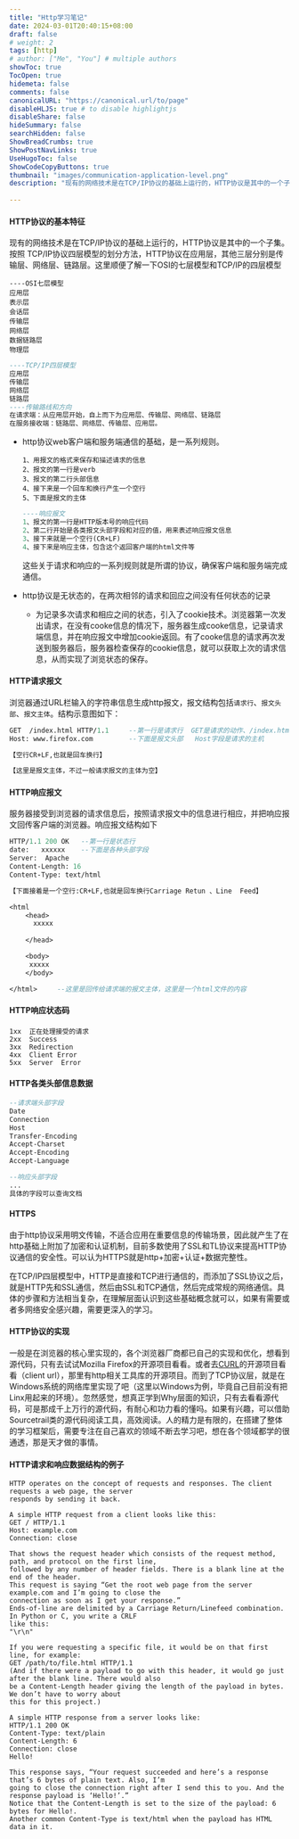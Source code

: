 ```yaml
---
title: "Http学习笔记"
date: 2024-03-01T20:40:15+08:00
draft: false
# weight: 2
tags: [http]
# author: ["Me", "You"] # multiple authors
showToc: true
TocOpen: true
hidemeta: false
comments: false
canonicalURL: "https://canonical.url/to/page"
disableHLJS: true # to disable highlightjs
disableShare: false
hideSummary: false
searchHidden: false
ShowBreadCrumbs: true
ShowPostNavLinks: true
UseHugoToc: false
ShowCodeCopyButtons: true
thumbnail: "images/communication-application-level.png" 
description: "现有的网络技术是在TCP/IP协议的基础上运行的，HTTP协议是其中的一个子集。按照 TCP/IP协议四层模型的划分方法，HTTP协议在应用层，其他三层分别是传输层、网络层、链路层"
   
---
```


#### HTTP协议的基本特征

现有的网络技术是在TCP/IP协议的基础上运行的，HTTP协议是其中的一个子集。按照 TCP/IP协议四层模型的划分方法，HTTP协议在应用层，其他三层分别是传输层、网络层、链路层。这里顺便了解一下OSI的七层模型和TCP/IP的四层模型

```apl
----OSI七层模型
应用层
表示层
会话层
传输层
网络层
数据链路层
物理层
```

```ASN.1
----TCP/IP四层模型
应用层
传输层
网络层
链路层
----传输路线和方向
在请求端：从应用层开始，自上而下为应用层、传输层、网络层、链路层
在服务接收端：链路层、网络层、传输层、应用层。
```

* http协议web客户端和服务端通信的基础，是一系列规则。

  ```apl
  1、用报文的格式来保存和描述请求的信息
  2、报文的第一行是verb 
  3、报文的第二行头部信息
  4、接下来是一个回车和换行产生一个空行
  5、下面是报文的主体
  ```

  ```ASN.1
  ----响应报文
  1、报文的第一行是HTTP版本号的响应代码
  2、第二行开始是各类报文头部字段和对应的值，用来表述响应报文信息
  3、接下来就是一个空行(CR+LF)
  4、接下来是响应主体，包含这个返回客户端的html文件等
  ```

  这些关于请求和响应的一系列规则就是所谓的协议，确保客户端和服务端完成通信。

* http协议是无状态的，在两次相邻的请求和回应之间没有任何状态的记录
  * 为记录多次请求和相应之间的状态，引入了cookie技术。浏览器第一次发出请求，在没有cooke信息的情况下，服务器生成cooke信息，记录请求端信息，并在响应报文中增加cookie返回。有了cooke信息的请求再次发送到服务器后，服务器检查保存的cookie信息，就可以获取上次的请求信息，从而实现了浏览状态的保存。

#### HTTP请求报文

浏览器通过URL栏输入的字符串信息生成http报文，报文结构包括`请求行`、`报文头部`、`报文主体`。结构示意图如下：

```ASN.1
GET  /index.html HTTP/1.1     --第一行是请求行  GET是请求的动作、/index.html是请求的资源  http/1.1是http版本号
Host: www.firefox.com         --下面是报文头部   Host字段是请求的主机

【空行CR+LF,也就是回车换行】

【这里是报文主体，不过一般请求报文的主体为空】

```

#### HTTP响应报文

服务器接受到浏览器的请求信息后，按照请求报文中的信息进行相应，并把响应报文回传客户端的浏览器。响应报文结构如下

```ASN.1
HTTP/1.1 200 OK   --第一行是状态行
date:   xxxxxx    --下面是各种头部字段
Server:  Apache
Content-Length: 16
Content-Type: text/html

【下面接着是一个空行:CR+LF,也就是回车换行Carriage Retun 、Line  Feed】

<html     
    <head>
      xxxxx
      
    </head>

    <body>
     xxxxx
    </body>

</html>     --这里是回传给请求端的报文主体，这里是一个html文件的内容

```

#### HTTP响应状态码

```
1xx  正在处理接受的请求
2xx  Success
3xx  Redirection
4xx  Client Error
5xx  Server  Error
```

#### HTTP各类头部信息数据

```ASN.1
--请求端头部字段
Date
Connection
Host
Transfer-Encoding
Accept-Charset
Accept-Encoding
Accept-Language

--响应头部字段
...
具体的字段可以查询文档
```



#### HTTPS

​    由于http协议采用明文传输，不适合应用在重要信息的传输场景，因此就产生了在http基础上附加了加密和认证机制，目前多数使用了SSL和TL协议来提高HTTP协议通信的安全性。可以认为HTTPS就是http+加密+认证+数据完整性。

​    在TCP/IP四层模型中，HTTP是直接和TCP进行通信的，而添加了SSL协议之后，就是HTTP先和SSL通信，然后由SSL和TCP通信，然后完成常规的网络通信。具体的步骤和方法相当复杂，在理解层面认识到这些基础概念就可以，如果有需要或者多网络安全感兴趣，需要更深入的学习。

#### HTTP协议的实现

一般是在浏览器的核心里实现的，各个浏览器厂商都已自己的实现和优化，想看到源代码，只有去试试Mozilla Firefox的开源项目看看。或者去[CURL](https://curl.se/download.html)的开源项目看看（client url），那里有http相关工具库的开源项目。而到了TCP协议层，就是在Windows系统的网络库里实现了吧（这里以Windows为例，毕竟自己目前没有把Linx用起来的环境）。忽然感觉，想真正学到Why层面的知识，只有去看看源代码，可是那成千上万行的源代码，有耐心和功力看的懂吗。如果有兴趣，可以借助Sourcetrail类的源代码阅读工具，高效阅读。人的精力是有限的，在搭建了整体的学习框架后，需要专注在自己喜欢的领域不断去学习吧，想在各个领域都学的很通透，那是天才做的事情。

#### HTTP请求和响应数据结构的例子

```
HTTP operates on the concept of requests and responses. The client requests a web page, the server
responds by sending it back.

A simple HTTP request from a client looks like this:
GET / HTTP/1.1
Host: example.com
Connection: close

That shows the request header which consists of the request method, path, and protocol on the first line,
followed by any number of header fields. There is a blank line at the end of the header.
This request is saying “Get the root web page from the server example.com and I’m going to close the
connection as soon as I get your response.”
Ends-of-line are delimited by a Carriage Return/Linefeed combination. In Python or C, you write a CRLF
like this:
"\r\n"

If you were requesting a specific file, it would be on that first line, for example:
GET /path/to/file.html HTTP/1.1
(And if there were a payload to go with this header, it would go just after the blank line. There would also
be a Content-Length header giving the length of the payload in bytes. We don’t have to worry about
this for this project.)

A simple HTTP response from a server looks like:
HTTP/1.1 200 OK
Content-Type: text/plain
Content-Length: 6
Connection: close
Hello!

This response says, “Your request succeeded and here’s a response that’s 6 bytes of plain text. Also, I’m
going to close the connection right after I send this to you. And the response payload is ‘Hello!’.”
Notice that the Content-Length is set to the size of the payload: 6 bytes for Hello!.
Another common Content-Type is text/html when the payload has HTML data in it.
```

